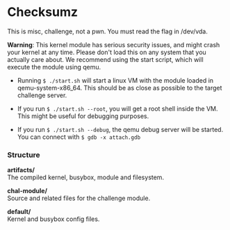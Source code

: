 # Checksumz

This is misc, challenge, not a pwn. You must read the flag in /dev/vda.

**Warning**: This kernel module has serious security issues, and might crash your kernel at any time. Please don't load this on any system that you actually care about. We recommend using the start script, which will execute the module using qemu.

- Running `$ ./start.sh` will start a linux VM with the module loaded in qemu-system-x86_64. This should be as close as possible to the target challenge server.

- If you run `$ ./start.sh --root`, you will get a root shell inside the VM. This might be useful for debugging purposes.

- If you run `$ ./start.sh --debug`, the qemu debug server will be started. You can connect with `$ gdb -x attach.gdb`

### Structure

**artifacts/**  
The compiled kernel, busybox, module and filesystem.  

**chal-module/**  
Source and related files for the challenge module.  

**default/**  
Kernel and busybox config files.  
